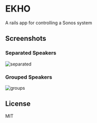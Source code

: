 # EKHO

A rails app for controlling a Sonos system

## Screenshots

### Separated Speakers

![separated](http://i.imgur.com/jqPtNoQ.png "Speakers aranged separately")

### Grouped Speakers

![groups](http://i.imgur.com/Ud7Oj3Y.png "Speakers aranged in groups")

## License

MIT
